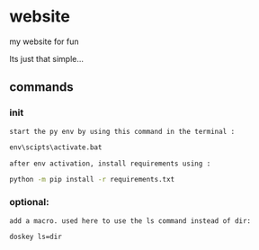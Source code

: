 # website

 my website for fun

Its just that simple...

## commands

### init

    start the py env by using this command in the terminal : 

``` cmd
env\scipts\activate.bat
```

    after env activation, install requirements using :

``` cmd
python -m pip install -r requirements.txt
```

### optional:

    add a macro. used here to use the ls command instead of dir:

``` bash
doskey ls=dir
```
